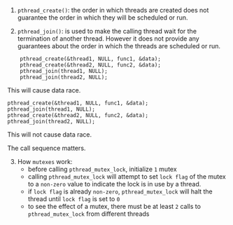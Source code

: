 1. `pthread_create()`: the order in which threads are created does not guarantee the order in which they will be scheduled or run.

2. `pthread_join()`: is used to make the calling thread wait for the termination of another thread. However it does not provide any guarantees about the order in which the threads are scheduled or run.
```
	pthread_create(&thread1, NULL, func1, &data);
	pthread_create(&thread2, NULL, func2, &data);
	pthread_join(thread1, NULL);
	pthread_join(thread2, NULL);
```
This will cause data race.
```
pthread_create(&thread1, NULL, func1, &data);
pthread_join(thread1, NULL);
pthread_create(&thread2, NULL, func2, &data);
pthread_join(thread2, NULL);
```
This will not cause data race.

The call sequence matters.

3. How `mutexes` work:
   - before calling `pthread_mutex_lock`, initialize `1` mutex
   - calling `pthread_mutex_lock` will attempt to set `lock flag` of the mutex to a `non-zero` value to indicate the lock is in use by a thread.
   - if `lock flag` is already `non-zero`, `pthread_mutex_lock` will halt the thread until `lock flag` is set to `0`
   - to see the effect of a mutex, there must be at least `2` calls to `pthread_mutex_lock` from different threads